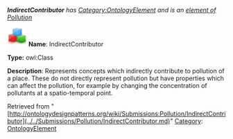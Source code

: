 ___IndirectContributor__ has [Category:OntologyElement](../../Category/OntologyElement.md "Category:OntologyElement") and is an [element of](../../Property/ElementOf.md "Property:ElementOf") [Pollution](../../Submissions/Pollution.md "Submissions:Pollution")_


  




[![Class](../../images/thumb/2/27/Class.gif/45px-Class.gif)](../../Image/Class.gif.md "Class")
__Name__: IndirectContributor 


__Type:__ owl:Class 


__Description__: Represents concepts which indirectly contribute to pollution of a place. These do not directly represent pollution but have properties which can affect the pollution, for example by changing the concentration of pollutants at a spatio-temporal point. 





Retrieved from "[http://ontologydesignpatterns.org/wiki/Submissions:Pollution/IndirectContributor](../../Submissions/Pollution/IndirectContributor.md)"
 [Category](http://ontologydesignpatterns.org/wiki/Special:Categories "Special:Categories"): [OntologyElement](../../Category/OntologyElement.md "Category:OntologyElement")